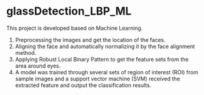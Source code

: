 # glassDetection_LBP_ML
This project is developed based on Machine Learning. 
1. Preprocessing the images and get the location of the faces. 
2. Aligning the face and automatically normalizing it by the face alignment method. 
3. Applying Robust Local Binary Pattern to get the feature sets from the area around eyes. 
4. A model was trained through several sets of region of interest (ROI) from sample images and a support vector machine (SVM) received the extracted feature and output the classification results. 
